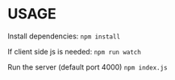 # USAGE

Install dependencies:
`npm install`

If client side js is needed:
`npm run watch`

Run the server (default port 4000)
`npm index.js`
